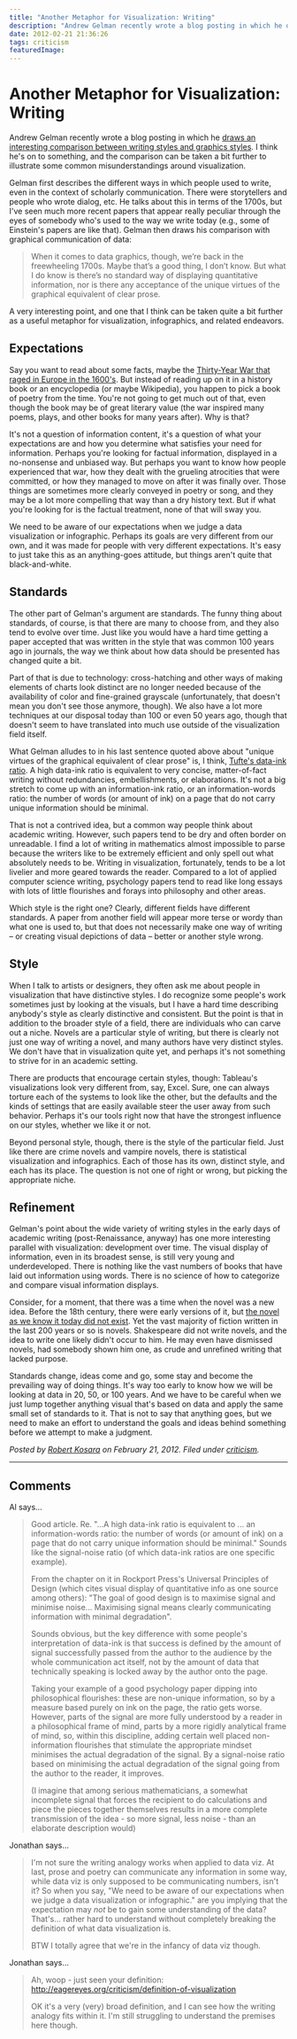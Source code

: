```yaml
---
title: "Another Metaphor for Visualization: Writing"
description: "Andrew Gelman recently wrote a blog posting in which he draws an interesting comparison between writing styles and graphics styles. I think he's on to something, and the comparison can be taken a bit further to illustrate some common misunderstandings around visualization."
date: 2012-02-21 21:36:26
tags: criticism
featuredImage: 
---
```


# Another Metaphor for Visualization: Writing

Andrew Gelman recently wrote a blog posting in which he <a href="http://andrewgelman.com/2012/02/at-some-point-the-graph-is-so-bad-that-it-doesnt-convey-the-information/">draws an interesting comparison between writing styles and graphics styles</a>. I think he's on to something, and the comparison can be taken a bit further to illustrate some common misunderstandings around visualization.

Gelman first describes the different ways in which people used to write, even in the context of scholarly communication. There were storytellers and people who wrote dialog, etc. He talks about this in terms of the 1700s, but I've seen much more recent papers that appear really peculiar through the eyes of somebody who's used to the way we write today (e.g., some of Einstein's papers are like that). Gelman then draws his comparison with graphical communication of data:

>	When it comes to data graphics, though, we’re back in the freewheeling 1700s. Maybe that’s a good thing, I don’t know. But what I do know is there’s no standard way of displaying quantitative information, nor is there any acceptance of the unique virtues of the graphical equivalent of clear prose.

A very interesting point, and one that I think can be taken quite a bit further as a useful metaphor for visualization, infographics, and related endeavors.

## Expectations

Say you want to read about some facts, maybe the <a href="http://en.wikipedia.org/wiki/Thirty_Years'_War">Thirty-Year War that raged in Europe in the 1600's</a>. But instead of reading up on it in a history book or an encyclopedia (or maybe Wikipedia), you happen to pick a book of poetry from the time. You're not going to get much out of that, even though the book may be of great literary value (the war inspired many poems, plays, and other books for many years after). Why is that?

It's not a question of information content, it's a question of what your expectations are and how you determine what satisfies your need for information. Perhaps you're looking for factual information, displayed in a no-nonsense and unbiased way. But perhaps you want to know how people experienced that war, how they dealt with the grueling atrocities that were committed, or how they managed to move on after it was finally over. Those things are sometimes more clearly conveyed in poetry or song, and they may be a lot more compelling that way than a dry history text. But if what you're looking for is the factual treatment, none of that will sway you.

We need to be aware of our expectations when we judge a data visualization or infographic. Perhaps its goals are very different from our own, and it was made for people with very different expectations. It's easy to just take this as an anything-goes attitude, but things aren't quite that black-and-white.

## Standards

The other part of Gelman's argument are standards. The funny thing about standards, of course, is that there are many to choose from, and they also tend to evolve over time. Just like you would have a hard time getting a paper accepted that was written in the style that was common 100 years ago in journals, the way we think about how data should be presented has changed quite a bit.

Part of that is due to technology: cross-hatching and other ways of making elements of charts look distinct are no longer needed because of the availability of color and fine-grained grayscale (unfortunately, that doesn't mean you don't see those anymore, though). We also have a lot more techniques at our disposal today than 100 or even 50 years ago, though that doesn't seem to have translated into much use outside of the visualization field itself.

What Gelman alludes to in his last sentence quoted above about "unique virtues of the graphical equivalent of clear prose" is, I think, <a href="http://www.infovis-wiki.net/index.php/Data-Ink_Ratio">Tufte's data-ink ratio</a>. A high data-ink ratio is equivalent to very concise, matter-of-fact writing without redundancies, embellishments, or elaborations. It's not a big stretch to come up with an information-ink ratio, or an information-words ratio: the number of words (or amount of ink) on a page that do not carry unique information should be minimal.

That is not a contrived idea, but a common way people think about academic writing. However, such papers tend to be dry and often border on unreadable. I find a lot of writing in mathematics almost impossible to parse because the writers like to be extremely efficient and only spell out what absolutely needs to be. Writing in visualization, fortunately, tends to be a lot livelier and more geared towards the reader. Compared to a lot of applied computer science writing, psychology papers tend to read like long essays with lots of little flourishes and forays into philosophy and other areas.

Which style is the right one? Clearly, different fields have different standards. A paper from another field will appear more terse or wordy than what one is used to, but that does not necessarily make one way of writing – or creating visual depictions of data – better or another style wrong.

## Style

When I talk to artists or designers, they often ask me about people in visualization that have distinctive styles. I do recognize some people's work sometimes just by looking at the visuals, but I have a hard time describing anybody's style as clearly distinctive and consistent. But the point is that in addition to the broader style of a field, there are individuals who can carve out a niche. Novels are a particular style of writing, but there is clearly not just one way of writing a novel, and many authors have very distinct styles. We don't have that in visualization quite yet, and perhaps it's not something to strive for in an academic setting.

There are products that encourage certain styles, though: Tableau's visualizations look very different from, say, Excel. Sure, one can always torture each of the systems to look like the other, but the defaults and the kinds of settings that are easily available steer the user away from such behavior. Perhaps it's our tools right now that have the strongest influence on our styles, whether we like it or not.

Beyond personal style, though, there is the style of the particular field. Just like there are crime novels and vampire novels, there is statistical visualization and infographics. Each of those has its own, distinct style, and each has its place. The question is not one of right or wrong, but picking the appropriate niche.

## Refinement

Gelman's point about the wide variety of writing styles in the early days of academic writing (post-Renaissance, anyway) has one more interesting parallel with visualization: development over time. The visual display of information, even in its broadest sense, is still very young and underdeveloped. There is nothing like the vast numbers of books that have laid out information using words. There is no science of how to categorize and compare visual information displays.

Consider, for a moment, that there was a time when the novel was a new idea. Before the 18th century, there were early  versions of it, but <a href="http://en.wikipedia.org/wiki/Novel#From_dubious_history_to_literature:_The_18th-century_market_reform">the novel as we know it today did not exist</a>. Yet the vast majority of fiction written in the last 200 years or so is novels. Shakespeare did not write novels, and the idea to write one likely didn't occur to him. He may even have dismissed novels, had somebody shown him one, as crude and unrefined writing that lacked purpose.

Standards change, ideas come and go, some stay and become the prevailing way of doing things. It's way too early to know how we will be looking at data in 20, 50, or 100 years. And we have to be careful when we just lump together anything visual that's based on data and apply the same small set of standards to it. That is not to say that anything goes, but we need to make an effort to understand the goals and ideas behind something before we attempt to make a judgment.


_Posted by <a href="/about">Robert Kosara</a> on February 21, 2012. Filed under [criticism](/section/criticism)._


<aside class="comments">

---
## Comments

Al says…
>	Good article. Re. "...A high data-ink ratio is equivalent to ... an information-words ratio: the number of words (or amount of ink) on a page that do not carry unique information should be minimal." Sounds like the signal-noise ratio (of which data-ink ratios are one specific example). 
>	
>	From the chapter on it in Rockport Press's Universal Principles of Design (which cites visual display of quantitative info as one source among others): "The goal of good design is to maximise signal and minimise noise... Maximising signal means clearly communicating information with minimal degradation".
>	
>	Sounds obvious, but the key difference with some people's interpretation of data-ink is that success is defined by the amount of signal successfully passed from the author to the audience by the whole communication act itself, not by the amount of data that technically speaking is locked away by the author onto the page. 
>	
>	Taking your example of a good psychology paper dipping into philosophical flourishes: these are non-unique information, so by a measure based purely on ink on the page, the ratio gets worse. However, parts of the signal are more fully understood by a reader in a philosophical frame of mind, parts by a more rigidly analytical frame of mind, so, within this discipline, adding certain well placed non-information flourishes that stimulate the appropriate mindset minimises the actual degradation of the signal. By a signal-noise ratio based on minimising the actual degradation of the signal going from the author to the reader, it improves.
>	
>	(I imagine that among serious mathematicians, a somewhat incomplete signal that forces the recipient to do  calculations and piece the pieces together themselves results in a more complete transmission of the idea - so more signal, less noise - than an elaborate description would)

Jonathan says…
>	I'm not sure the writing analogy works when applied to data viz. At last, prose and poetry can communicate any information in some way, while data viz is only supposed to be communicating numbers, isn't it? So when you say, "We need to be aware of our expectations when we judge a data visualization or infographic." are you implying that the expectation may *not* be to gain some understanding of the data? That's... rather hard to understand without completely breaking the definition of what data visualization is.
>	
>	BTW I totally agree that we're in the infancy of data viz though.

Jonathan says…
>	Ah, woop - just seen your definition: http://eagereyes.org/criticism/definition-of-visualization
>	
>	OK it's a very (very) broad definition, and I can see how the writing analogy fits within it. I'm still struggling to understand the premises here though.

</aside>

